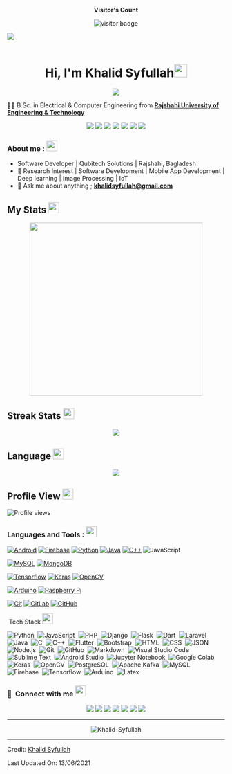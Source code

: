 <p align="center"><b>Visitor's Count</b></p>
<p align="center"><img src="https://profile-counter.glitch.me/%7BKhalid-Syfullah%7D/count.svg" alt="visitor badge"/>

<img src="https://user-images.githubusercontent.com/73097560/115834477-dbab4500-a447-11eb-908a-139a6edaec5c.gif"><br><br>
 
 </p>

<h1 align="center">Hi, I'm Khalid Syfullah<img width="30px" src="https://raw.githubusercontent.com/iampavangandhi/iampavangandhi/master/gifs/Hi.gif"></h1>
<p align="center">
  <a href="https://github.com/CodeWhiteWeb/CodeWhiteWeb"><img src="https://readme-typing-svg.herokuapp.com?color=%2336BCF7&center=true&vCenter=true&lines=Hi+%2C+welcome+to+my+Github+page;I+am+Khalid+Syfullah%3C3"></a>
</p>

👨‍🎓 B.Sc. in Electrical & Computer Engineering from  **[Rajshahi University of Engineering & Technology](http://www.ruet.ac.bd)** 

<p align="center">
<a href="https://khalidsyfullah.com"><img src="https://img.shields.io/badge/-khalidsyfullah-003399?style=for-the-badge&logo=Google-Chrome&logoColor=white"/></a>
 <a href="https://facebook.com/khalidfromplanetearth"><img src="https://img.shields.io/badge/-Khalid%20Syfullah-E4405F?style=for-the-badge&logo=Facebook&logoColor=white"/></a>
<a href="https://linkedin.com/in/Khalid-Syfullah"><img src="https://img.shields.io/badge/-Khalid%20Syfullah-0077B5?style=for-the-badge&logo=Linkedin&logoColor=white"/></a>
<a href="https://twitter.com/khalid_syfullah"><img src="https://img.shields.io/badge/-khalid_syfullah-1DA1F2?style=for-the-badge&logo=twitter&logoColor=white"/></a>
<a href="mailto:khalidsyfullah@gmail.com"><img src="https://img.shields.io/badge/-khalidsyfullah@gmail.com-D14836?style=for-the-badge&logo=Gmail&logoColor=white"/></a>
<a href="https://www.leetcode.com/khalid_syfullah"><img src="https://img.shields.io/badge/-Khalid%20Syfullah-FFA116?style=for-the-badge&logo=LeetCode&logoColor=white"/></a>
<a href="https://www.hackerrank.com/khalid_1610038"><img src="https://img.shields.io/badge/-Khalid%20Syfullah-2EC866?style=for-the-badge&logo=HackerRank&logoColor=white"/></a>
  
</p>



### About me : <img src="https://media2.giphy.com/media/QssGEmpkyEOhBCb7e1/giphy.gif?cid=ecf05e47a0n3gi1bfqntqmob8g9aid1oyj2wr3ds3mg700bl&rid=giphy.gif" width ="25">


- Software Developer | Qubitech Solutions | Rajshahi, Bagladesh
- :dart: Research Interest | Software Development | Mobile App Development | Deep learning | Image Processing | IoT
- :e-mail: Ask me about anything ; **khalidsyfullah@gmail.com**





## My Stats <img src="https://media2.giphy.com/media/QssGEmpkyEOhBCb7e1/giphy.gif?cid=ecf05e47a0n3gi1bfqntqmob8g9aid1oyj2wr3ds3mg700bl&rid=giphy.gif" width ="25">

<p align="center">
  <img src="https://github-readme-stats.vercel.app/api?username=Khalid-Syfullah&count_private=true&show_icons=true&&theme=chartreuse-dark&include_all_commits=true" width="400">
  </p>

## Streak Stats <img src="https://media2.giphy.com/media/QssGEmpkyEOhBCb7e1/giphy.gif?cid=ecf05e47a0n3gi1bfqntqmob8g9aid1oyj2wr3ds3mg700bl&rid=giphy.gif" width ="25">

<p align="center">
    <img src="https://github-readme-streak-stats.herokuapp.com?user=Khalid-Syfullah&theme=chartreuse-dark">
 </p>

## Language <img src="https://media2.giphy.com/media/QssGEmpkyEOhBCb7e1/giphy.gif?cid=ecf05e47a0n3gi1bfqntqmob8g9aid1oyj2wr3ds3mg700bl&rid=giphy.gif" width ="25">


<p align="center">
  <img src="https://github-readme-stats.vercel.app/api/top-langs/?username=Khalid-Syfullah&layout=compact&hide=TSQL&theme=chartreuse-dark">
</p>


## Profile View  <img src="https://media2.giphy.com/media/QssGEmpkyEOhBCb7e1/giphy.gif?cid=ecf05e47a0n3gi1bfqntqmob8g9aid1oyj2wr3ds3mg700bl&rid=giphy.gif" width ="25">

![Profile views](https://gpvc.arturio.dev/Khalid-Syfullah)



### Languages and Tools : <img src="https://media2.giphy.com/media/QssGEmpkyEOhBCb7e1/giphy.gif?cid=ecf05e47a0n3gi1bfqntqmob8g9aid1oyj2wr3ds3mg700bl&rid=giphy.gif" width ="25">


[![Android](https://img.shields.io/badge/-Android-black?style=flat&logo=android&link=https://github.com/Khalid-Syfullah)](https://github.com/Khalid-Syfullah) 
[![Firebase](https://img.shields.io/badge/-Firebase-black?style=flat&logo=firebase&link=https://github.com/Khalid-Syfullah)](https://github.com/Khalid-Syfullah) 
[![Python](https://img.shields.io/badge/-Python-black?style=flat&logo=python&link=https://github.com/Dream-kid)](https://github.com/Khalid-Syfullah) 
[![Java](https://img.shields.io/badge/Java-orange?style=flat&logo=java&logoColor=white&link=https://github.com/Dream-kid)](https://github.com/Khalid-Syfullah) 
[![C++](https://img.shields.io/badge/-C/C%2B%2B-%2300599C?style=flat&logo=C%2B%2B&logoColor=ffffff)](https://github.com/Khalid-Syfullah) 
![JavaScript](https://img.shields.io/badge/-JavaScript-black?style=flat&logo=javascript&link=https://github.com/Khalid-Syfullah)


[![MySQL](https://img.shields.io/badge/-MySQL-black?style=flat&logo=mysql&link=https://github.com/Khalid-Syfullah)](https://github.com/Khalid-Syfullah)
[![MongoDB](https://img.shields.io/badge/-MongoDB-black?style=flat&logo=mongodb&link=https://github.com/Khalid-Syfullah)](https://github.com/Khalid-Syfullah)

[![Tensorflow](https://img.shields.io/badge/-Tensorflow-gray?style=flat&logo=tensorflow&link=https://github.com/Khalid-Syfullah)](https://github.com/Khalid-Syfullah) 
[![Keras](https://img.shields.io/badge/-Keras-red?style=flat&logo=keras&link=https://github.com/Khalid-Syfullah)](https://github.com/Khalid-Syfullah)
[![OpenCV](https://img.shields.io/badge/-OpenCV-gray?style=flat&logo=opencv&link=https://github.com/Khalid-Syfullah)](https://github.com/Khalid-Syfullah) 

[![Arduino](https://img.shields.io/badge/-Arduino-black?style=flat&logo=arduino&link=https://github.com/Khalid-Syfullah)](https://github.com/Khalid-Syfullah) 
[![Raspberry Pi](https://img.shields.io/badge/-Raspberrypi-black?style=flat&logo=raspberrypi&link=https://github.com/Khalid-Syfullah)](https://github.com/Khalid-Syfullah)

[![Git](https://img.shields.io/badge/-Git-black?style=flat&logo=git&link=https://github.com/Khalid-Syfullah)](https://github.com/Khalid-Syfullah)
[![GitLab](https://img.shields.io/badge/-GitLab-FCA121?style=flat&logo=gitlab&link=https://github.com/Khalid-Syfullah)](https://gitlab.com/Khalid-Syfullah)
[![GitHub](https://img.shields.io/badge/-GitHub-181717?style=flat&logo=github&link=https://github.com/Khalid-Syfullah)](https://github.com/Khalid-Syfullah)




 &nbsp;Tech Stack <img src="https://media2.giphy.com/media/QssGEmpkyEOhBCb7e1/giphy.gif?cid=ecf05e47a0n3gi1bfqntqmob8g9aid1oyj2wr3ds3mg700bl&rid=giphy.gif" width ="25">


![Python](https://img.shields.io/badge/-Python-05122A?style=flat&logo=python)&nbsp;
![JavaScript](https://img.shields.io/badge/-JavaScript-05122A?style=flat&logo=javascript)&nbsp;
![PHP](https://img.shields.io/badge/-PHP-05122A?style=flat&logo=php&logoColor=777BB4)&nbsp;
![Django](https://img.shields.io/badge/-Django-05122A?style=flat&logo=django&logoColor=092E20)&nbsp;
![Flask](https://img.shields.io/badge/-Flask-05122A?style=flat&logo=flask)&nbsp;
![Dart](https://img.shields.io/badge/-Dart-05122A?style=flat&logo=dart&logoColor=1075C2)&nbsp;
![Laravel](https://img.shields.io/badge/-Laravel-05122A?style=flat&logo=laravel&logoColor=FF2D20)&nbsp;
![Java](https://img.shields.io/badge/-Java-05122A?style=flat&logo=Java&logoColor=FFA518)&nbsp;
![C](https://img.shields.io/badge/-C-05122A?style=flat&logo=C&logoColor=A8B9CC)&nbsp;
![C++](https://img.shields.io/badge/-C++-05122A?style=flat&logo=C%2B%2B&logoColor=00599C)&nbsp;
![Flutter](https://img.shields.io/badge/-Flutter-05122A?style=flat&logo=flutter&logoColor=02569B)&nbsp;
![Bootstrap](https://img.shields.io/badge/-Bootstrap-05122A?style=flat&logo=bootstrap&logoColor=563D7C)&nbsp;
![HTML](https://img.shields.io/badge/-HTML-05122A?style=flat&logo=HTML5)&nbsp;
![CSS](https://img.shields.io/badge/-CSS-05122A?style=flat&logo=CSS3&logoColor=1572B6)&nbsp;
![JSON](https://img.shields.io/badge/-JSON-05122A?style=flat&logo=json&logoColor=000000)&nbsp;
![Node.js](https://img.shields.io/badge/-Node.js-05122A?style=flat&logo=node.js&logoColor=339933)&nbsp;
![Git](https://img.shields.io/badge/-Git-05122A?style=flat&logo=git)&nbsp;
![GitHub](https://img.shields.io/badge/-GitHub-05122A?style=flat&logo=github)&nbsp;
![Markdown](https://img.shields.io/badge/-Markdown-05122A?style=flat&logo=markdown)&nbsp;
![Visual Studio Code](https://img.shields.io/badge/-Visual%20Studio%20Code-05122A?style=flat&logo=visual-studio-code&logoColor=007ACC)&nbsp;
![Sublime Text](https://img.shields.io/badge/-Sublime%20Text-05122A?style=flat&logo=sublime-text&logoColor=FF9800)&nbsp;
![Android Studio](https://img.shields.io/badge/-Android%20Studio-05122A?style=flat&logo=android-studio&logoColor=3DDC84)&nbsp;
![Jupyter Notebook](https://img.shields.io/badge/-Jupyter%20Notebook-05122A?style=flat&logo=jupyter&logoColor=F37626)&nbsp;
![Google Colab](https://img.shields.io/badge/-Google%20Colab-05122A?style=flat&logo=google-colab&logoColor=F9AB00)&nbsp;
![Keras](https://img.shields.io/badge/-Keras-05122A?style=flat&logo=keras&logoColor=D00000)&nbsp;
![OpenCV](https://img.shields.io/badge/-OpenCV-05122A?style=flat&logo=opencv&logoColor=5C3EE8)&nbsp;
![PostgreSQL](https://img.shields.io/badge/-PostgreSQL-05122A?style=flat&logo=postgresql&logoColor=336791)&nbsp;
![Apache Kafka](https://img.shields.io/badge/-Apache%20Kafka-05122A?style=flat&logo=apache-kafka&logoColor=231F20)&nbsp;
![MySQL](https://img.shields.io/badge/-MySQL-05122A?style=flat&logo=mysql&logoColor=4479A1)&nbsp;
![Firebase](https://img.shields.io/badge/-Firebase-05122A?style=flat&logo=firebase&logoColor=FFCA28)&nbsp;
![Tensorflow](https://img.shields.io/badge/-Tensorflow-05122A?style=flat&logo=tensorflow&logoColor=FF6F00)&nbsp;
![Arduino](https://img.shields.io/badge/-Arduino-05122A?style=flat&logo=arduino&logoColor=00979D)&nbsp;
![Latex](https://img.shields.io/badge/-Latex-05122A?style=flat&logo=latex&logoColor=008080)&nbsp;

### :link: &nbsp;Connect with me <img src="https://media2.giphy.com/media/QssGEmpkyEOhBCb7e1/giphy.gif?cid=ecf05e47a0n3gi1bfqntqmob8g9aid1oyj2wr3ds3mg700bl&rid=giphy.gif" width ="25">


<p align="center">
<a href="https://khalidsyfullah.com"><img src="https://img.shields.io/badge/-khalidsyfullah-003399?style=for-the-badge&logo=Google-Chrome&logoColor=white"/></a>
 <a href="https://facebook.com/khalidfromplanetearth"><img src="https://img.shields.io/badge/-Khalid%20Syfullah-E4405F?style=for-the-badge&logo=Facebook&logoColor=white"/></a>
<a href="https://linkedin.com/in/Khalid-Syfullah"><img src="https://img.shields.io/badge/-Khalid%20Syfullah-0077B5?style=for-the-badge&logo=Linkedin&logoColor=white"/></a>
<a href="https://twitter.com/khalid_syfullah"><img src="https://img.shields.io/badge/-khalid_syfullah-1DA1F2?style=for-the-badge&logo=twitter&logoColor=white"/></a>
<a href="mailto:khalidsyfullah@gmail.com"><img src="https://img.shields.io/badge/-khalidsyfullah@gmail.com-D14836?style=for-the-badge&logo=Gmail&logoColor=white"/></a>
<a href="https://www.leetcode.com/khalid_syfullah"><img src="https://img.shields.io/badge/-Khalid%20Syfullah-FFA116?style=for-the-badge&logo=LeetCode&logoColor=white"/></a>
<a href="https://www.hackerrank.com/khalid_1610038"><img src="https://img.shields.io/badge/-Khalid%20Syfullah-2EC866?style=for-the-badge&logo=HackerRank&logoColor=white"/></a>
</p>



----

<p align="center">
  <img  src="https://raw.githubusercontent.com/Khalid-Syfullah/Khalid-Syfullah/main/resources/img/github-contribution-grid-snake.svg"
    alt="Khalid-Syfullah" />
</p>

------
Credit: [Khalid Syfullah](https://github.com/Khalid-Syfullah)

Last Updated On: 13/06/2021
